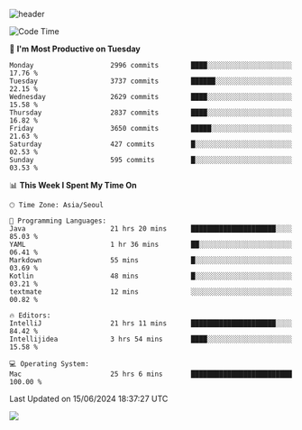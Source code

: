 ![header](https://capsule-render.vercel.app/api?type=Egg&color=timeAuto&height=300&section=header&text=PoPo&fontSize=90&animation=fadeIn)

  <!--START_SECTION:waka-->
![Code Time](http://img.shields.io/badge/Code%20Time-1%2C697%20hrs%2055%20mins-blue)

📅 **I'm Most Productive on Tuesday** 

```text
Monday                   2996 commits        ████░░░░░░░░░░░░░░░░░░░░░   17.76 % 
Tuesday                  3737 commits        ██████░░░░░░░░░░░░░░░░░░░   22.15 % 
Wednesday                2629 commits        ████░░░░░░░░░░░░░░░░░░░░░   15.58 % 
Thursday                 2837 commits        ████░░░░░░░░░░░░░░░░░░░░░   16.82 % 
Friday                   3650 commits        █████░░░░░░░░░░░░░░░░░░░░   21.63 % 
Saturday                 427 commits         █░░░░░░░░░░░░░░░░░░░░░░░░   02.53 % 
Sunday                   595 commits         █░░░░░░░░░░░░░░░░░░░░░░░░   03.53 % 
```


📊 **This Week I Spent My Time On** 

```text
🕑︎ Time Zone: Asia/Seoul

💬 Programming Languages: 
Java                     21 hrs 20 mins      █████████████████████░░░░   85.03 % 
YAML                     1 hr 36 mins        ██░░░░░░░░░░░░░░░░░░░░░░░   06.41 % 
Markdown                 55 mins             █░░░░░░░░░░░░░░░░░░░░░░░░   03.69 % 
Kotlin                   48 mins             █░░░░░░░░░░░░░░░░░░░░░░░░   03.21 % 
textmate                 12 mins             ░░░░░░░░░░░░░░░░░░░░░░░░░   00.82 % 

🔥 Editors: 
IntelliJ                 21 hrs 11 mins      █████████████████████░░░░   84.42 % 
Intellijidea             3 hrs 54 mins       ████░░░░░░░░░░░░░░░░░░░░░   15.58 % 

💻 Operating System: 
Mac                      25 hrs 6 mins       █████████████████████████   100.00 % 
```


 Last Updated on 15/06/2024 18:37:27 UTC
<!--END_SECTION:waka-->



<img src="https://capsule-render.vercel.app/api?type=Egg&color=timeAuto&height=300&section=footer&text=PoPo&fontSize=90&animation=fadeIn&reversal=true" />

